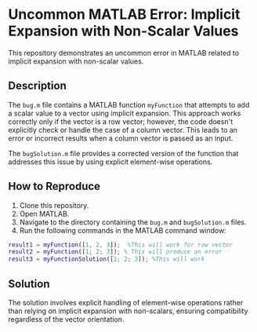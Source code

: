 # Uncommon MATLAB Error: Implicit Expansion with Non-Scalar Values

This repository demonstrates an uncommon error in MATLAB related to implicit expansion with non-scalar values.

## Description

The `bug.m` file contains a MATLAB function `myFunction` that attempts to add a scalar value to a vector using implicit expansion.  This approach works correctly only if the vector is a row vector; however, the code doesn't explicitly check or handle the case of a column vector.  This leads to an error or incorrect results when a column vector is passed as an input. 

The `bugSolution.m` file provides a corrected version of the function that addresses this issue by using explicit element-wise operations.

## How to Reproduce

1. Clone this repository.
2. Open MATLAB.
3. Navigate to the directory containing the `bug.m` and `bugSolution.m` files.
4. Run the following commands in the MATLAB command window:

```matlab
result1 = myFunction([1, 2, 3]);  %This will work for row vector
result2 = myFunction([1; 2; 3]); % This will produce an error
result3 = myFunctionSolution([1; 2; 3]); %This will work
```

## Solution

The solution involves explicit handling of element-wise operations rather than relying on implicit expansion with non-scalars, ensuring compatibility regardless of the vector orientation.
